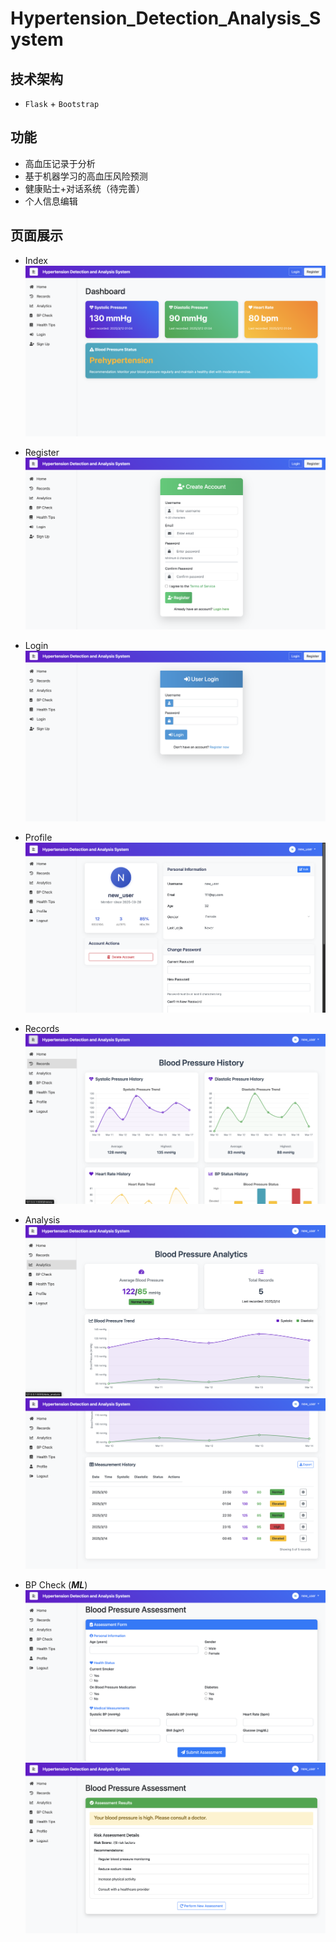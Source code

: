 # Hypertension_Detection_Analysis_System

## 技术架构
- `Flask` + `Bootstrap`

## 功能
- 高血压记录于分析
- 基于机器学习的高血压风险预测
- 健康贴士+对话系统（待完善）
- 个人信息编辑

## 页面展示
- Index
![alt text](./.assert/image.png)

- Register
![alt text](./.assert/image2.png)

- Login
![alt text](./.assert/image3.png)

- Profile
![alt text](./.assert/image4.png)

- Records
![alt text](./.assert/image5.png)

- Analysis
![alt text](./.assert/image6.png)
![alt text](./.assert/image7.png)

- BP Check (***ML***)
![alt text](./.assert/image8.png)
![alt text](./.assert/image9.png)